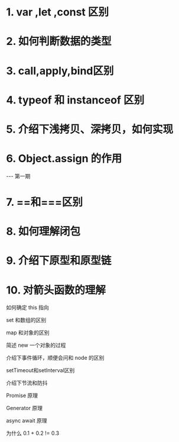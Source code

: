 # 1. var ,let ,const 区别

# 2. 如何判断数据的类型

# 3. call,apply,bind区别

# 4. typeof 和 instanceof 区别

# 5. 介绍下浅拷贝、深拷贝，如何实现

# 6. Object.assign 的作用

--- 第一期

# 7. ==和===区别

# 8. 如何理解闭包

# 9. 介绍下原型和原型链

# 10. 对箭头函数的理解


如何确定 this 指向

set 和数组的区别

map 和对象的区别

简述 new 一个对象的过程

介绍下事件循环，顺便会问和 node 的区别

setTimeout和setInterval区别

介绍下节流和防抖

Promise 原理

Generator 原理

async await 原理

为什么 0.1 + 0.2 != 0.3
